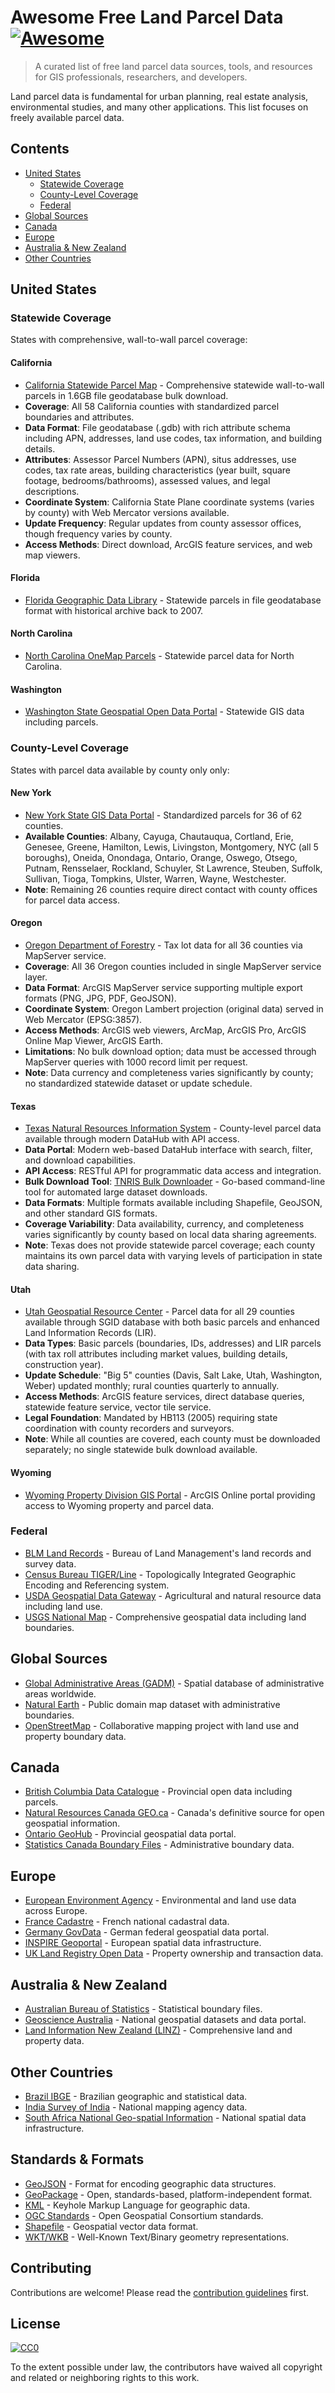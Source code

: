 # Awesome Free Land Parcel Data [![Awesome](https://awesome.re/badge.svg)](https://awesome.re)

> A curated list of free land parcel data sources, tools, and resources for GIS professionals, researchers, and developers.

Land parcel data is fundamental for urban planning, real estate analysis, environmental studies, and many other applications. This list focuses on freely available parcel data.

## Contents

- [United States](#united-states)
  - [Statewide Coverage](#statewide-coverage)
  - [County-Level Coverage](#county-level-coverage)
  - [Federal](#federal)
- [Global Sources](#global-sources)
- [Canada](#canada)
- [Europe](#europe)
- [Australia & New Zealand](#australia--new-zealand)
- [Other Countries](#other-countries)

## United States


### Statewide Coverage

States with comprehensive, wall-to-wall parcel coverage:

#### California
- [California Statewide Parcel Map](https://geohub.lacity.org/documents/baaf8251bfb94d3984fb58cb5fd93258) - Comprehensive statewide wall-to-wall parcels in 1.6GB file geodatabase bulk download.
- **Coverage**: All 58 California counties with standardized parcel boundaries and attributes.
- **Data Format**: File geodatabase (.gdb) with rich attribute schema including APN, addresses, land use codes, tax information, and building details.
- **Attributes**: Assessor Parcel Numbers (APN), situs addresses, use codes, tax rate areas, building characteristics (year built, square footage, bedrooms/bathrooms), assessed values, and legal descriptions.
- **Coordinate System**: California State Plane coordinate systems (varies by county) with Web Mercator versions available.
- **Update Frequency**: Regular updates from county assessor offices, though frequency varies by county.
- **Access Methods**: Direct download, ArcGIS feature services, and web map viewers.

#### Florida
- [Florida Geographic Data Library](https://fgdl.org/zips/geospatial_data/) - Statewide parcels in file geodatabase format with historical archive back to 2007.

#### North Carolina
- [North Carolina OneMap Parcels](https://www.nconemap.gov/pages/parcels) - Statewide parcel data for North Carolina.

#### Washington
- [Washington State Geospatial Open Data Portal](https://geo.wa.gov/) - Statewide GIS data including parcels.

### County-Level Coverage

States with parcel data available by county only only:

#### New York
- [New York State GIS Data Portal](https://data.gis.ny.gov/search?categories=%252Fcategories%252Fparcels) - Standardized parcels for 36 of 62 counties.
- **Available Counties**: Albany, Cayuga, Chautauqua, Cortland, Erie, Genesee, Greene, Hamilton, Lewis, Livingston, Montgomery, NYC (all 5 boroughs), Oneida, Onondaga, Ontario, Orange, Oswego, Otsego, Putnam, Rensselaer, Rockland, Schuyler, St Lawrence, Steuben, Suffolk, Sullivan, Tioga, Tompkins, Ulster, Warren, Wayne, Westchester.
- **Note**: Remaining 26 counties require direct contact with county offices for parcel data access.

#### Oregon
- [Oregon Department of Forestry](https://gis.odf.oregon.gov/ags1/rest/services/WebMercator/TaxlotsDisplay/MapServer) - Tax lot data for all 36 counties via MapServer service.
- **Coverage**: All 36 Oregon counties included in single MapServer service layer.
- **Data Format**: ArcGIS MapServer service supporting multiple export formats (PNG, JPG, PDF, GeoJSON).
- **Coordinate System**: Oregon Lambert projection (original data) served in Web Mercator (EPSG:3857).
- **Access Methods**: ArcGIS web viewers, ArcMap, ArcGIS Pro, ArcGIS Online Map Viewer, ArcGIS Earth.
- **Limitations**: No bulk download option; data must be accessed through MapServer queries with 1000 record limit per request.
- **Note**: Data currency and completeness varies significantly by county; no standardized statewide dataset or update schedule.

#### Texas
- [Texas Natural Resources Information System](https://data.tnris.org/) - County-level parcel data available through modern DataHub with API access.
- **Data Portal**: Modern web-based DataHub interface with search, filter, and download capabilities.
- **API Access**: RESTful API for programmatic data access and integration.
- **Bulk Download Tool**: [TNRIS Bulk Downloader](https://github.com/TNRIS/go-bulk-downloader) - Go-based command-line tool for automated large dataset downloads.
- **Data Formats**: Multiple formats available including Shapefile, GeoJSON, and other standard GIS formats.
- **Coverage Variability**: Data availability, currency, and completeness varies significantly by county based on local data sharing agreements.
- **Note**: Texas does not provide statewide parcel coverage; each county maintains its own parcel data with varying levels of participation in state data sharing.

#### Utah
- [Utah Geospatial Resource Center](https://gis.utah.gov/products/sgid/cadastre/parcels/) - Parcel data for all 29 counties available through SGID database with both basic parcels and enhanced Land Information Records (LIR).
- **Data Types**: Basic parcels (boundaries, IDs, addresses) and LIR parcels (with tax roll attributes including market values, building details, construction year).
- **Update Schedule**: "Big 5" counties (Davis, Salt Lake, Utah, Washington, Weber) updated monthly; rural counties quarterly to annually.
- **Access Methods**: ArcGIS feature services, direct database queries, statewide feature service, vector tile service.
- **Legal Foundation**: Mandated by HB113 (2005) requiring state coordination with county recorders and surveyors.
- **Note**: While all counties are covered, each county must be downloaded separately; no single statewide bulk download available.

#### Wyoming
- [Wyoming Property Division GIS Portal](https://wyo-prop-div.maps.arcgis.com/home/index.html) - ArcGIS Online portal providing access to Wyoming property and parcel data.

### Federal

- [BLM Land Records](https://www.blm.gov/services/land-records) - Bureau of Land Management's land records and survey data.
- [Census Bureau TIGER/Line](https://www.census.gov/geographies/mapping-files/time-series/geo/tiger-line-file.html) - Topologically Integrated Geographic Encoding and Referencing system.
- [USDA Geospatial Data Gateway](https://datagateway.nrcs.usda.gov/) - Agricultural and natural resource data including land use.
- [USGS National Map](https://www.usgs.gov/programs/national-geospatial-program/national-map) - Comprehensive geospatial data including land boundaries.

## Global Sources

- [Global Administrative Areas (GADM)](https://gadm.org/) - Spatial database of administrative areas worldwide.
- [Natural Earth](https://www.naturalearthdata.com/) - Public domain map dataset with administrative boundaries.
- [OpenStreetMap](https://www.openstreetmap.org/) - Collaborative mapping project with land use and property boundary data.

## Canada

- [British Columbia Data Catalogue](https://catalogue.data.gov.bc.ca/) - Provincial open data including parcels.
- [Natural Resources Canada GEO.ca](https://geo.ca/) - Canada's definitive source for open geospatial information.
- [Ontario GeoHub](https://geohub.lio.gov.on.ca/) - Provincial geospatial data portal.
- [Statistics Canada Boundary Files](https://www12.statcan.gc.ca/census-recensement/2011/geo/bound-limit/bound-limit-eng.cfm) - Administrative boundary data.

## Europe

- [European Environment Agency](https://www.eea.europa.eu/data-and-maps) - Environmental and land use data across Europe.
- [France Cadastre](https://cadastre.data.gouv.fr/) - French national cadastral data.
- [Germany GovData](https://www.govdata.de/) - German federal geospatial data portal.
- [INSPIRE Geoportal](https://inspire-geoportal.ec.europa.eu/) - European spatial data infrastructure.
- [UK Land Registry Open Data](https://landregistry.data.gov.uk/) - Property ownership and transaction data.

## Australia & New Zealand

- [Australian Bureau of Statistics](https://www.abs.gov.au/statistics/standards/australian-statistical-geography-standard-asgs-edition-3/jul2021-jun2026/access-and-downloads/digital-boundary-files) - Statistical boundary files.
- [Geoscience Australia](https://www.ga.gov.au/data-pubs) - National geospatial datasets and data portal.
- [Land Information New Zealand (LINZ)](https://data.linz.govt.nz/) - Comprehensive land and property data.

## Other Countries

- [Brazil IBGE](https://www.ibge.gov.br/geociencias/downloads-geociencias.html) - Brazilian geographic and statistical data.
- [India Survey of India](https://www.surveyofindia.gov.in/) - National mapping agency data.
- [South Africa National Geo-spatial Information](https://ngi.dalrrd.gov.za/) - National spatial data infrastructure.



## Standards & Formats

- [GeoJSON](https://geojson.org/) - Format for encoding geographic data structures.
- [GeoPackage](https://www.geopackage.org/) - Open, standards-based, platform-independent format.
- [KML](https://developers.google.com/kml/) - Keyhole Markup Language for geographic data.
- [OGC Standards](https://www.ogc.org/standards/) - Open Geospatial Consortium standards.
- [Shapefile](https://en.wikipedia.org/wiki/Shapefile) - Geospatial vector data format.
- [WKT/WKB](https://en.wikipedia.org/wiki/Well-known_text_representation_of_geometry) - Well-Known Text/Binary geometry representations.

## Contributing

Contributions are welcome! Please read the [contribution guidelines](CONTRIBUTING.md) first.

## License

[![CC0](https://mirrors.creativecommons.org/presskit/buttons/88x31/svg/cc-zero.svg)](https://creativecommons.org/publicdomain/zero/1.0/)

To the extent possible under law, the contributors have waived all copyright and related or neighboring rights to this work. 